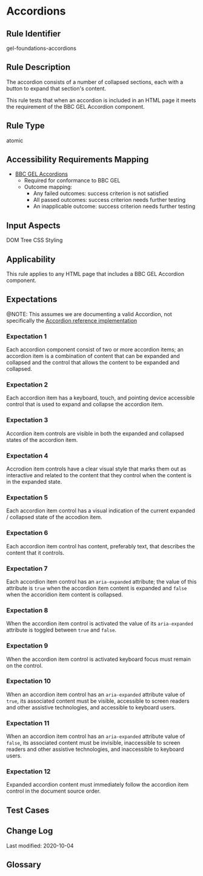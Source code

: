 # Accordions

## Rule Identifier

gel-foundations-accordions

## Rule Description

The accordion consists of a number of collapsed sections, each with a button to expand that section's content.

This rule tests that when an accordion is included in an HTML page it meets the requirement of the BBC GEL Accordion component.

## Rule Type

atomic

## Accessibility Requirements Mapping

- [BBC GEL Accordions](https://bbc.github.io/gel/components/accordions/)
  - Required for conformance to BBC GEL
  - Outcome mapping:
    - Any failed outcomes: success criterion is not satisfied
    - All passed outcomes: success criterion needs further testing
    - An inapplicable outcome: success criterion needs further testing

## Input Aspects

DOM Tree
CSS Styling

## Applicability

This rule applies to any HTML page that includes a BBC GEL Accordion component.

## Expectations

@NOTE: This assumes we are documenting a valid Accordion, not specifically the [Accordion reference implementation](https://bbc.github.io/gel/components/accordions/#reference-implementation)

### Expectation 1

Each accordion component consist of two or more accordion items; an accordion item is a combination of content that can be expanded and collapsed and the control that allows the content to be expanded and collapsed.

### Expectation 2

Each accordion item has a keyboard, touch, and pointing device accessible control that is used to expand and collapse the accordion item.

### Expectation 3

Accordion item controls are visible in both the expanded and collapsed states of the accordion item.

### Expectation 4

Accrodion item controls have a clear visual style that marks them out as interactive and related to the content that they control when the content is in the expanded state.

### Expectation 5

Each accordion item control has a visual indication of the current expanded / collapsed state of the accodion item.

### Expectation 6

Each accordion item control has content, preferably text, that describes the content that it controls.

### Expectation 7

Each accordion item control has an `aria-expanded` attribute; the value of this attribute is `true` when the accordion item content is expanded and `false` when the accoridion item content is collapsed.

### Expectation 8

When the accordion item control is activated the value of its `aria-expanded` attribute is toggled between `true` and `false`.

### Expectation 9

When the accordion item control is activated keyboard focus must remain on the control.

### Expectation 10

When an accordion item control has an `aria-expanded` attribute value of `true`, its associated content must be visible, accessible to screen readers and other assistive technologies, and accessible to keyboard users.

### Expectation 11

When an accordion item control has an `aria-expanded` attribute value of `false`, its associated content must be invisible, inaccessible to screen readers and other assistive technologies, and inaccessible to keyboard users.

### Expectation 12

Expanded accordion content must immediately follow the accordion item control in the document source order.

## Test Cases

## Change Log

Last modified: 2020-10-04

## Glossary
